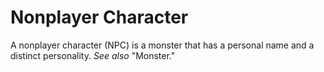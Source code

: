 # Nonplayer Character

A nonplayer character (NPC) is a monster that has a personal name and a distinct personality. *See also* "Monster."